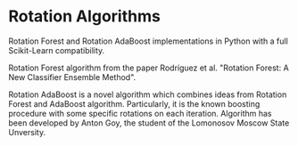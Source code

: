 # Rotation Algorithms

Rotation Forest and Rotation AdaBoost implementations in Python with a full Scikit-Learn compatibility.

Rotation Forest algorithm from the paper Rodríguez et al. "Rotation Forest: A New Classifier Ensemble Method". 

Rotation AdaBoost is a novel algorithm which combines ideas from Rotation Forest and AdaBoost algorithm. Particularly, it is the known boosting procedure with some specific rotations on each iteration. Algorithm has been developed by Anton Goy, the student of the Lomonosov Moscow State Unversity. 
